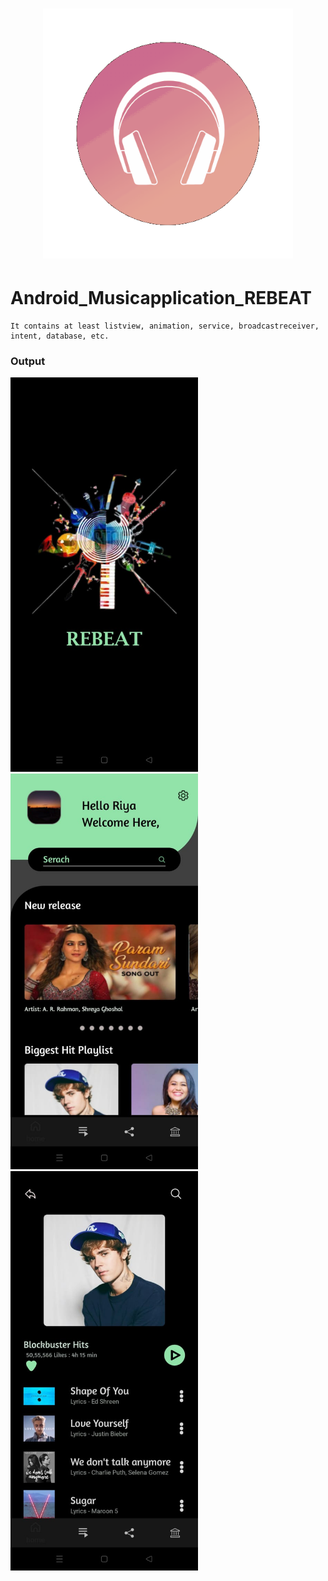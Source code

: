 <h1 align="center"> <center><img src="https://github.com/RiyaShah08/REBEAT_Music_Application/blob/master/logo_music.gif" width="400"></h1>
  
  # Android_Musicapplication_REBEAT
    It contains at least listview, animation, service, broadcastreceiver, intent, database, etc. 
  
  ### Output
  
  <p float="left">
    <img src="https://github.com/RiyaShah08/REBEAT_Music_Application/blob/master/output/home.jpeg" width="300dp"> 
    <img src="https://github.com/RiyaShah08/REBEAT_Music_Application/blob/master/output/home4.jpeg" width="300dp"> 
    <img src="https://github.com/RiyaShah08/REBEAT_Music_Application/blob/master/output/playlist1.jpeg" width="300dp">
  </p>
